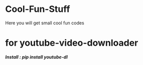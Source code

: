 # Cool-Fun-Stuff
Here you will get small cool fun codes


# for youtube-video-downloader 
##### Install :     pip install youtube-dl
